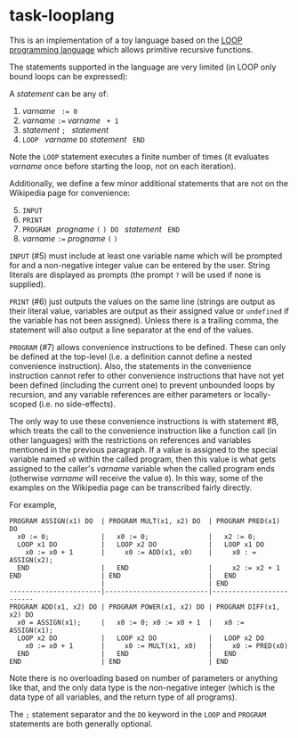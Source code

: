 # task-looplang

This is an implementation of a toy language based on the
[LOOP programming language](https://en.wikipedia.org/wiki/LOOP_%28programming_language%29)
which allows primitive recursive functions.

The statements supported in the language are very limited (in LOOP only bound loops can be expressed):

A _statement_ can be any of:
1. _varname_ ` := 0`
2. _varname_ ` := ` _varname_ ` + 1`
3. _statement_ `; ` _statement_
4. `LOOP ` _varname_ ` DO ` _statement_ ` END`

Note the `LOOP` statement executes a finite number of times (it evaluates _varname_ once before starting the loop, not
on each iteration).

Additionally, we define a few minor additional statements that are not on the Wikipedia page for convenience:

5. `INPUT ` _<comma-separated list of strings and variables>_
6. `PRINT ` _<comma-separated list of strings and variables>_
7. `PROGRAM ` _progname_ `(` _<comma-separated list of parameters>_ `) DO ` _statement_ ` END`
8. _varname_ ` := ` _progname_ `(` _<comma-separated list of arguments>_ `)`

`INPUT` (#5) must include at least one variable name which will be prompted for and a non-negative integer value can be
entered by the user. String literals are displayed as prompts (the prompt `?` will be used if none is supplied).

`PRINT` (#6) just outputs the values on the same line (strings are output as their literal value, variables are output
as their assigned value or `undefined` if the variable has not been assigned). Unless there is a trailing comma, the
statement will also output a line separator at the end of the values.

`PROGRAM` (#7) allows convenience instructions to be defined. These can only be defined at the top-level (i.e. a
definition cannot define a nested convenience instruction). Also, the statements in the convenience instruction cannot
refer to other convenience instructions that have not yet been defined (including the current one) to prevent unbounded
loops by recursion, and any variable references are either parameters or locally-scoped (i.e. no side-effects).

The only way to use these convenience instructions is with statement #8, which treats the call to the convenience
instruction like a function call (in other languages) with the restrictions on references and variables mentioned in the
previous paragraph. If a value is assigned to the special variable named `x0` within the called program, then this value
is what gets assigned to the caller's _varname_ variable when the called program ends (otherwise _varname_ will receive
the value `0`). In this way, some of the examples on the Wikipedia page can be transcribed fairly directly.

For example,

```
PROGRAM ASSIGN(x1) DO  | PROGRAM MULT(x1, x2) DO  | PROGRAM PRED(x1) DO
  x0 := 0;             |   x0 := 0;               |   x2 := 0;
  LOOP x1 DO           |   LOOP x2 DO             |   LOOP x1 DO
    x0 := x0 + 1       |     x0 := ADD(x1, x0)    |     x0 : = ASSIGN(x2);
  END                  |   END                    |     x2 := x2 + 1
END                    | END                      |   END
                       |                          | END
-----------------------|--------------------------|-------------------------
PROGRAM ADD(x1, x2) DO | PROGRAM POWER(x1, x2) DO | PROGRAM DIFF(x1, x2) DO
  x0 = ASSIGN(x1);     |   x0 := 0; x0 := x0 + 1  |   x0 := ASSIGN(x1);
  LOOP x2 DO           |   LOOP x2 DO             |   LOOP x2 DO
    x0 := x0 + 1       |     x0 := MULT(x1, x0)   |     x0 := PRED(x0)
  END                  |   END                    |   END
END                    | END                      | END
```

Note there is no overloading based on number of parameters or anything like that, and the only data type is the
non-negative integer (which is the data type of all variables, and the return type of all programs).

The `;` statement separator and the `DO` keyword in the `LOOP` and `PROGRAM` statements are both generally optional.